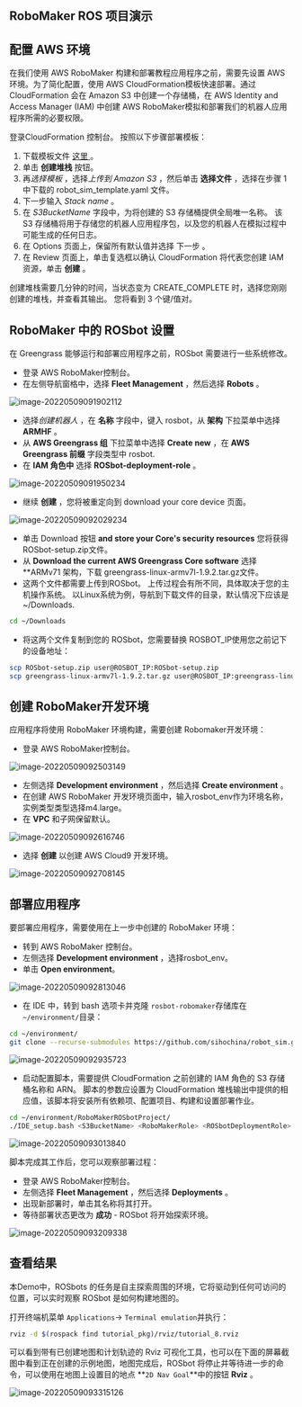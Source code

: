 ## RoboMaker ROS 项目演示

## 配置 AWS 环境 

在我们使用 AWS RoboMaker 构建和部署教程应用程序之前，需要先设置 AWS 环境。为了简化配置，使用 AWS CloudFormation模板快速部署。通过CloudFormation 会在 Amazon S3 中创建一个存储桶，在 AWS Identity and Access Manager (IAM) 中创建 AWS RoboMaker模拟和部署我们的机器人应用程序所需的必要权限。 

登录CloudFormation 控制台。 按照以下步骤部署模板： 

1. 下载模板文件 [这里 ](https://github.com/sihochina/robot_sim/blob/main/robot_sim_template.yaml)。 
2. 单击 **创建堆栈** 按钮。 
3. 再*选择模板* ，选择*上传到 Amazon S3* ，然后单击 **选择文件** ，选择在步骤 1 中下载的 robot_sim_template.yaml 文件。 
4. 下一步输入 *Stack name* 。 
5. 在 *S3BucketName* 字段中，为将创建的 S3 存储桶提供全局唯一名称。 该 S3 存储桶将用于存储您的机器人应用程序包，以及您的机器人在模拟过程中可能生成的任何日志。
6. 在 Options 页面上，保留所有默认值并选择 下一步 。 
7. 在 Review 页面上，单击复选框以确认 CloudFormation 将代表您创建 IAM 资源，单击 **创建** 。 

创建堆栈需要几分钟的时间，当状态变为 CREATE_COMPLETE 时，选择您刚刚创建的堆栈，并查看其输出。  您将看到 3 个键/值对。  

## 

## RoboMaker 中的 ROSbot 设置 

在 Greengrass 能够运行和部署应用程序之前，ROSbot 需要进行一些系统修改。

- 登录 AWS RoboMaker控制台。
- 在左侧导航窗格中，选择 **Fleet Management** ，然后选择 **Robots** 。 

![image-20220509091902112](./images/image-20220509091902112.png)

- 选择*创建机器人* ，在 **名称** 字段中，键入 rosbot，从 **架构** 下拉菜单中选择 **ARMHF** 。 
- 从 **AWS Greengrass 组** 下拉菜单中选择 **Create new** ，在 **AWS Greengrass 前缀** 字段类型中 rosbot. 
- 在 **IAM 角色中** 选择 **ROSbot-deployment-role** 。 

![image-20220509091950234](./images/image-20220509091950234.png)

- 继续 **创建** ，您将被重定向到 download your core device 页面。 

![image-20220509092029234](./images/image-20220509092029234.png)

- 单击 Download 按钮 **and store your Core's security resources** 您将获得 ROSbot-setup.zip文件。 
- 从 **Download the current AWS Greengrass Core software** 选择 **ARMv71 架构，下载 greengrass-linux-armv7l-1.9.2.tar.gz文件。 
- 这两个文件都需要上传到ROSbot。 上传过程会有所不同，具体取决于您的主机操作系统。 以Linux系统为例，导航到下载文件的目录，默认情况下应该是 ~/Downloads.

```bash
cd ~/Downloads
```

- 将这两个文件复制到您的 ROSbot，您需要替换 ROSBOT_IP使用您之前记下的设备地址： 

```bash
scp ROSbot-setup.zip user@ROSBOT_IP:ROSbot-setup.zip
scp greengrass-linux-armv7l-1.9.2.tar.gz user@ROSBOT_IP:greengrass-linux-armv7l-1.9.2.tar.gz
```



## 创建 RoboMaker开发环境

应用程序将使用 RoboMaker 环境构建，需要创建 Robomaker开发环境： 

- 登录 AWS RoboMaker控制台。

![image-20220509092503149](./images/image-20220509092503149.png)

- 左侧选择 **Development environment** ，然后选择 **Create environment** 。 
- 在创建 AWS RoboMaker 开发环境页面中，输入rosbot_env作为环境名称，实例类型类型选择m4.large。 
- 在 **VPC** 和子网保留默认。 

![image-20220509092616746](./images/image-20220509092616746.png)

- 选择 **创建** 以创建 AWS Cloud9 开发环境。 

![image-20220509092708145](./images/image-20220509092708145.png)

## 部署应用程序 

要部署应用程序，需要使用在上一步中创建的 RoboMaker 环境： 

- 转到 AWS RoboMaker 控制台。 
- 左侧选择 **Development environment** ，选择rosbot_env。
- 单击 **Open environment**。

![image-20220509092813046](./images/image-20220509092813046.png)

- 在 IDE 中，转到 bash 选项卡并克隆 `rosbot-robomaker`存储库在 `~/environment/`目录： 

```bash
cd ~/environment/
git clone --recurse-submodules https://github.com/sihochina/robot_sim.git RoboMakerROSbotProject
```

![image-20220509092935723](./images/image-20220509092935723.png)

- 启动配置脚本，需要提供 CloudFormation 之前创建的 IAM 角色的 S3 存储桶名称和 ARN。  脚本的参数应设置为 CloudFormation 堆栈输出中提供的相应值，该脚本将安装所有依赖项、配置项目、构建和设置部署作业。 

```bash
cd ~/environment/RoboMakerROSbotProject/
./IDE_setup.bash <S3BucketName> <RoboMakerRole> <ROSbotDeploymentRole>
```

![image-20220509093013840](./images/image-20220509093013840.png)

脚本完成其工作后，您可以观察部署过程： 

- 登录 AWS RoboMaker控制台。 
- 左侧选择 **Fleet Management** ，然后选择 **Deployments** 。 
- 出现新部署时，单击其名称将其打开。 
- 等待部署状态更改为 **成功** - ROSbot 将开始探索环境。 

![image-20220509093209338](./images/image-20220509093209338.png)

## 查看结果 

本Demo中，ROSbots 的任务是自主探索周围的环境，它将驱动到任何可访问的位置，可以实时观察 ROSbot 是如何构建地图的。

打开终端机菜单 `Applications`-> `Terminal emulation`并执行： 

```bash
rviz -d $(rospack find tutorial_pkg)/rviz/tutorial_8.rviz
```

可以看到带有已创建地图和计划轨迹的 Rviz 可视化工具，也可以在下面的屏幕截图中看到正在创建的示例地图，地图完成后，ROSbot 将停止并等待进一步的命令，可以使用在地图上设置目的地点 **`2D Nav Goal`**中的按钮 **Rviz** 。 

![image-20220509093315126](./images/image-20220509093315126.png)

